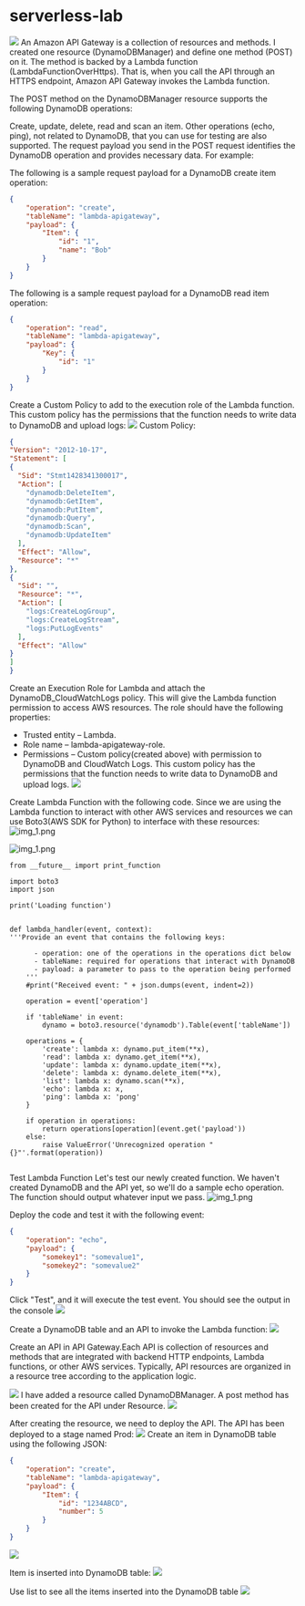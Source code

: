 # serverless-lab
![](.idea/images/img.png)
An Amazon API Gateway is a collection of resources and methods. I created one resource (DynamoDBManager) and define one method (POST) on it. The method is backed by a Lambda function (LambdaFunctionOverHttps). That is, when you call the API through an HTTPS endpoint, Amazon API Gateway invokes the Lambda function.

The POST method on the DynamoDBManager resource supports the following DynamoDB operations:

Create, update, delete, read and scan an item.
Other operations (echo, ping), not related to DynamoDB, that you can use for testing are also supported.
The request payload you send in the POST request identifies the DynamoDB operation and provides necessary data. For example:

The following is a sample request payload for a DynamoDB create item operation:
```json
{
    "operation": "create",
    "tableName": "lambda-apigateway",
    "payload": {
        "Item": {
            "id": "1",
            "name": "Bob"
        }
    }
}
```
The following is a sample request payload for a DynamoDB read item operation:
````json
{
    "operation": "read",
    "tableName": "lambda-apigateway",
    "payload": {
        "Key": {
            "id": "1"
        }
    }
}
````
Create a Custom Policy to add to the execution role of the Lambda function. This custom policy has the permissions that the function needs to write data to DynamoDB and upload logs:
![](.idea/images/img_1.png)
Custom Policy:
````json
{
"Version": "2012-10-17",
"Statement": [
{
  "Sid": "Stmt1428341300017",
  "Action": [
    "dynamodb:DeleteItem",
    "dynamodb:GetItem",
    "dynamodb:PutItem",
    "dynamodb:Query",
    "dynamodb:Scan",
    "dynamodb:UpdateItem"
  ],
  "Effect": "Allow",
  "Resource": "*"
},
{
  "Sid": "",
  "Resource": "*",
  "Action": [
    "logs:CreateLogGroup",
    "logs:CreateLogStream",
    "logs:PutLogEvents"
  ],
  "Effect": "Allow"
}
]
}
````


Create an Execution Role for Lambda and attach the DynamoDB_CloudWatchLogs policy.
This will give the Lambda function permission to access AWS resources.
The role should have the following properties:
   * Trusted entity – Lambda.
   * Role name – lambda-apigateway-role.
   * Permissions – Custom policy(created above) with permission to DynamoDB and CloudWatch Logs. This custom policy has the permissions that the function needs to write data to DynamoDB and upload logs.
![](.idea/images/img_2.png)

Create Lambda Function with the following code. Since we are using the Lambda function to interact with other AWS services and resources we can use Boto3(AWS SDK for Python) to interface with these resources:
![img_1.png](.idea/images/img_10.png)

![img_1.png](.idea/images/img_5.png)

```
from __future__ import print_function

import boto3
import json

print('Loading function')


def lambda_handler(event, context):
'''Provide an event that contains the following keys:

      - operation: one of the operations in the operations dict below
      - tableName: required for operations that interact with DynamoDB
      - payload: a parameter to pass to the operation being performed
    '''
    #print("Received event: " + json.dumps(event, indent=2))

    operation = event['operation']

    if 'tableName' in event:
        dynamo = boto3.resource('dynamodb').Table(event['tableName'])

    operations = {
        'create': lambda x: dynamo.put_item(**x),
        'read': lambda x: dynamo.get_item(**x),
        'update': lambda x: dynamo.update_item(**x),
        'delete': lambda x: dynamo.delete_item(**x),
        'list': lambda x: dynamo.scan(**x),
        'echo': lambda x: x,
        'ping': lambda x: 'pong'
    }

    if operation in operations:
        return operations[operation](event.get('payload'))
    else:
        raise ValueError('Unrecognized operation "{}"'.format(operation))


```
Test Lambda Function
Let's test our newly created function. We haven't created DynamoDB and the API yet, so we'll do a sample echo operation. The function should output whatever input we pass.
![img_1.png](.idea/images/img_11.png)


Deploy the code and test it with the following event:
````json
{
    "operation": "echo",
    "payload": {
        "somekey1": "somevalue1",
        "somekey2": "somevalue2"
    }
}
   ````
Click "Test", and it will execute the test event. You should see the output in the console
![](.idea/images/img_3.png)

Create a DynamoDB table and an API to invoke the Lambda function:
![](.idea/images/img_13.png)

Create an API in API Gateway.Each API is collection of resources and methods that are integrated with backend HTTP endpoints, Lambda functions, or other AWS services. Typically, API resources are organized in a resource tree according to the application logic.

![](.idea/images/img_14.png)
I have added a resource called DynamoDBManager. A post method has been created for the API under Resource.
![](.idea/images/img_4.png)

After creating the resource, we need to deploy the API.
The API has been deployed to a stage named Prod:
![](.idea/images/img_6.png)
Create an item in DynamoDB table using the following JSON:
````json
{
    "operation": "create",
    "tableName": "lambda-apigateway",
    "payload": {
        "Item": {
            "id": "1234ABCD",
            "number": 5
        }
    }
}
````
![](.idea/images/img_7.png)


Item is inserted into DynamoDB table:
![](.idea/images/img_8.png)

Use list to see all the items inserted into the DynamoDB table
![](.idea/images/img_9.png)
